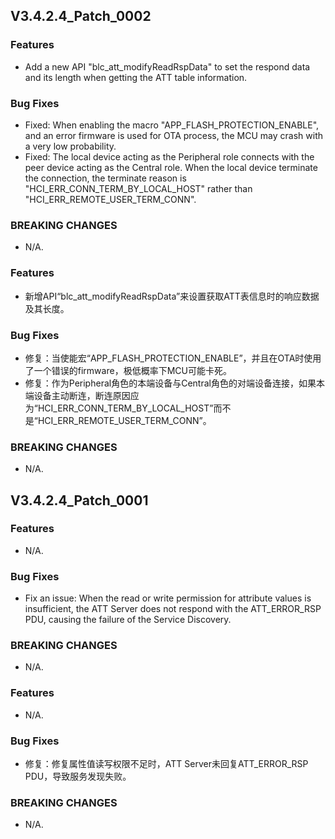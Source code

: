 ## V3.4.2.4_Patch_0002

### Features
* Add a new API "blc_att_modifyReadRspData" to set the respond data and its length when getting the ATT table information.

### Bug Fixes
* Fixed: When enabling the macro "APP_FLASH_PROTECTION_ENABLE", and an error firmware is used for OTA process, the MCU may crash with a very low probability.
* Fixed: The local device acting as the Peripheral role connects with the peer device acting as the Central role. When the local device terminate the connection, the terminate reason is "HCI_ERR_CONN_TERM_BY_LOCAL_HOST" rather than "HCI_ERR_REMOTE_USER_TERM_CONN".

### BREAKING CHANGES
* N/A.



### Features
* 新增API“blc_att_modifyReadRspData”来设置获取ATT表信息时的响应数据及其长度。

### Bug Fixes
* 修复：当使能宏“APP_FLASH_PROTECTION_ENABLE”，并且在OTA时使用了一个错误的firmware，极低概率下MCU可能卡死。
* 修复：作为Peripheral角色的本端设备与Central角色的对端设备连接，如果本端设备主动断连，断连原因应为“HCI_ERR_CONN_TERM_BY_LOCAL_HOST”而不是“HCI_ERR_REMOTE_USER_TERM_CONN”。

### BREAKING CHANGES
* N/A.




## V3.4.2.4_Patch_0001

### Features
* N/A.


### Bug Fixes
* Fix an issue: When the read or write permission for attribute values is insufficient, the ATT Server does not respond with the ATT_ERROR_RSP PDU, causing the failure of the Service Discovery.

### BREAKING CHANGES
* N/A.



### Features
* N/A.

### Bug Fixes
* 修复：修复属性值读写权限不足时，ATT Server未回复ATT_ERROR_RSP PDU，导致服务发现失败。


### BREAKING CHANGES
* N/A.
